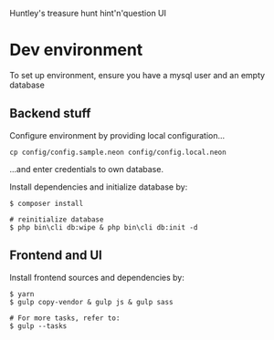 Huntley's treasure hunt hint'n'question UI

# Dev environment
To set up environment, ensure you have a mysql user and an empty database
## Backend stuff
Configure environment by providing local configuration...
```shell script
cp config/config.sample.neon config/config.local.neon
```
...and enter credentials to own database. 

Install dependencies and initialize database by:
```shell script
$ composer install

# reinitialize database
$ php bin\cli db:wipe & php bin\cli db:init -d
```

## Frontend and UI
Install frontend sources and dependencies by:
```shell script
$ yarn
$ gulp copy-vendor & gulp js & gulp sass

# For more tasks, refer to:
$ gulp --tasks
```

